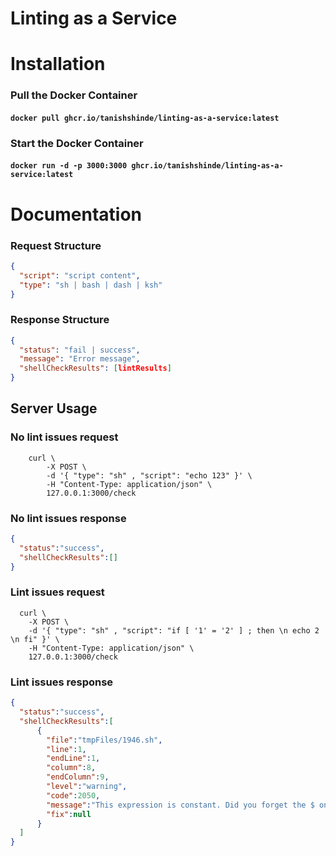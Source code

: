 # Linting as a Service

# Installation

###   Pull the Docker Container
#### `docker pull ghcr.io/tanishshinde/linting-as-a-service:latest`

###  Start the Docker Container
#### `docker run -d -p 3000:3000 ghcr.io/tanishshinde/linting-as-a-service:latest`


# Documentation

### Request Structure
```json
{
  "script": "script content",
  "type": "sh | bash | dash | ksh"
}
```
### Response Structure
```json
{
  "status": "fail | success",
  "message": "Error message",
  "shellCheckResults": [lintResults]
}
```

## Server Usage

### No lint issues request
```shell script
    curl \
        -X POST \
        -d '{ "type": "sh" , "script": "echo 123" }' \
        -H "Content-Type: application/json" \
        127.0.0.1:3000/check
```

### No lint issues response

```json
{
  "status":"success",
  "shellCheckResults":[]
}
```

### Lint issues request
```shell script
  curl \
    -X POST \
    -d '{ "type": "sh" , "script": "if [ '1' = '2' ] ; then \n echo 2 \n fi" }' \
    -H "Content-Type: application/json" \
    127.0.0.1:3000/check
```

### Lint issues response

```json
{
  "status":"success",
  "shellCheckResults":[
      {
        "file":"tmpFiles/1946.sh",
        "line":1,
        "endLine":1,
        "column":8,
        "endColumn":9,
        "level":"warning",
        "code":2050,
        "message":"This expression is constant. Did you forget the $ on a variable?",
        "fix":null
      }
  ]
}
```
